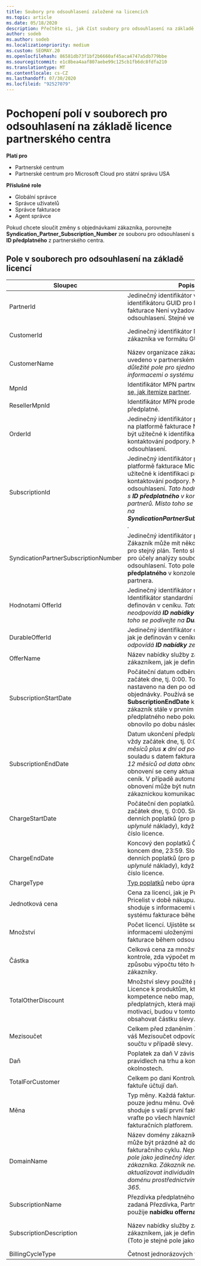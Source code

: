 ```yaml
---
title: Soubory pro odsouhlasení založené na licencích
ms.topic: article
ms.date: 05/18/2020
description: Přečtěte si, jak číst soubory pro odsouhlasení na základě licencí v partnerském centru. Tento článek vysvětluje význam jednotlivých polí v souboru rekognoskaci založeném na licencích.
author: sodeb
ms.author: sodeb
ms.localizationpriority: medium
ms.custom: SEOMAY.20
ms.openlocfilehash: 86581db73f1bf2b6660af45aca4747a5db779bbe
ms.sourcegitcommit: e1c8bea4aaf807aebe99c125cb1fb6dc8fdfa210
ms.translationtype: MT
ms.contentlocale: cs-CZ
ms.lasthandoff: 07/30/2020
ms.locfileid: "92527079"
---
```

# <a name="understand-the-fields-in-partner-center-license-based-reconciliation-files"></a>Pochopení polí v souborech pro odsouhlasení na základě licence partnerského centra

**Platí pro**

- Partnerské centrum
- Partnerské centrum pro Microsoft Cloud pro státní správu USA

**Příslušné role**
- Globální správce
- Správce uživatelů
- Správce fakturace
- Agent správce

Pokud chcete sloučit změny s objednávkami zákazníka, porovnejte **Syndication_Partner_Subscription_Number** ze souboru pro odsouhlasení s **ID předplatného** z partnerského centra.

## <a name="fields-in-license-based-reconciliation-files"></a>Pole v souborech pro odsouhlasení na základě licencí

| Sloupec | Popis | Ukázková hodnota |
| ------ | ----------- | ------------ |
| PartnerId | Jedinečný identifikátor ve formátu identifikátoru GUID pro konkrétní entitu fakturace Není vyžadováno pro odsouhlasení. Stejné ve všech řádcích. | *8ddd03642-test-test-test-46b58d356b4e* |
| CustomerId | Jedinečný identifikátor Microsoft pro zákazníka ve formátu GUID. | *12ABCD34-001A-BCD2-987C-3210ABCD5678* |
| CustomerName | Název organizace zákazníka, jak je uvedeno v partnerském centru. *Velmi důležité pole pro sjednocení faktury s informacemi o systému* | *Test zákazníka A* |
| MpnId | Identifikátor MPN partnera CSP. Podívejte [se, jak itemize partner](use-the-reconciliation-files.md#itemize-reconciliation-files-by-partner). | *4390934* |
| ResellerMpnId | Identifikátor MPN prodejce záznamu pro předplatné.  |
| OrderId | Jedinečný identifikátor pro objednávku na platformě fakturace Microsoftu. Může být užitečné k identifikaci objednávky při kontaktování podpory. Nepoužívá se pro odsouhlasení. | *566890604832738111* |
| SubscriptionId | Jedinečný identifikátor předplatného na platformě fakturace Microsoftu Může být užitečné k identifikaci předplatného při kontaktování podpory. Nepoužívá se pro odsouhlasení. *Tato hodnota se neshoduje s **ID předplatného** v konzole pro správu partnerů. Místo toho se prosím podívejte na **SyndicationPartnerSubscriptionNumber** .* | *usCBMgAAAAAAAAIA* |
| SyndicationPartnerSubscriptionNumber | Jedinečný identifikátor předplatných. Zákazník může mít několik předplatných pro stejný plán. Tento sloupec je důležitý pro účely analýzy souborů pro odsouhlasení. Toto pole se mapuje na **ID předplatného** v konzole pro správu partnera. | *fb977ab5-test-test-test-24c8d9591708* |
| Hodnotami OfferId | Jedinečný identifikátor nabídky Identifikátor standardní nabídky, jak je definován v ceníku. *Tato hodnota neodpovídá **ID nabídky** ze ceníku. Místo toho se podívejte na **DurableOfferID** .* | *FE616D64-E9A8-40EF-843F-152E9BBEF3D1* |
| DurableOfferId | Jedinečný identifikátor odolné nabídky, jak je definován v ceníku. *Tato hodnota odpovídá **ID nabídky** ze ceníku.* | *1017D7F3-6D7F-4BFA-BDD8-79BC8F104E0C* |
| OfferName | Název nabídky služby zakoupené zákazníkem, jak je definováno v ceníku. | *Systém Microsoft Office 365 (plán E3)* |
| SubscriptionStartDate | Počáteční datum odběru Čas je vždy začátek dne, tj. 0:00. Toto pole je nastaveno na den po odeslání objednávky. Používá se ve spojení s **SubscriptionEndDate** k určení: Pokud je zákazník stále v prvním roce předplatného nebo pokud se předplatné obnovilo po dobu následujícího roku. | *2/1/2019 0:00* |
| SubscriptionEndDate | Datum ukončení předplatného Čas je vždy začátek dne, tj. 0:00. Buď *12 měsíců plus **x** dní od počátečního data* v souladu s datem fakturace partnera nebo *12 měsíců od data obnovení*. Při obnovení se ceny aktualizují na aktuální ceník. V případě automatizovaného obnovení může být nutné provést zákaznickou komunikaci. | *2/1/2019 0:00* |
| ChargeStartDate | Počáteční den poplatků. Čas je vždy začátek dne, tj. 0:00. Slouží k výpočtu denních poplatků (pro poplatky za *uplynulé* náklady), když zákazník změní číslo licence. | *2/1/2019 0:00* |
| ChargeEndDate | Koncový den poplatků Čas je vždy koncem dne, 23:59. Slouží k výpočtu denních poplatků (pro poplatky za *uplynulé* náklady), když zákazník změní číslo licence. | *2/28/2019 23:59* |
| ChargeType | [Typ poplatků](recon-file-charge-types.md) nebo úprav. | Viz [typy poplatků](recon-file-charge-types.md). |
| Jednotková cena | Cena za licenci, jak je Publikováno v Pricelist v době nákupu. Ujistěte se, že se shoduje s informacemi uloženými v systému fakturace během odsouhlasení. | *6,82* |
| Množství | Počet licencí. Ujistěte se, že se shoduje s informacemi uloženými v systému fakturace během odsouhlasení. | *2* |
| Částka | Celková cena za množství Slouží ke kontrole, zda výpočet množství odpovídá způsobu výpočtu této hodnoty pro zákazníky. | *13,32* |
| TotalOtherDiscount | Množství slevy použité pro tyto poplatky. Licence k produktům, které jsou součástí kompetence nebo map, nebo nových předplatných, která mají nárok na motivaci, budou v tomto sloupci také obsahovat částku slevy. | *2,32* |
| Mezisoučet | Celkem před zdaněním Zkontroluje, jestli váš Mezisoučet odpovídá očekávanému součtu v případě slevy. | *11* |
| Daň | Poplatek za daň V závislosti na daňových pravidlech na trhu a konkrétních okolnostech. | *0* |
| TotalForCustomer | Celkem po dani Kontroluje, jestli se na faktuře účtují daň. | *11* |
| Měna | Typ měny. Každá fakturační entita má pouze jednu měnu. Ověřte, jestli se shoduje s vaší první fakturou. Znovu se vraťte po všech hlavních aktualizacích fakturačních platforem. | *EUR* |
| DomainName | Název domény zákazníka. Toto pole může být prázdné až do druhého fakturačního cyklu. *Nepoužívejte toto pole jako jedinečný identifikátor pro zákazníka. Zákazník nebo partner může aktualizovat individuální nebo výchozí doménu prostřednictvím portálu Office 365.* | *example.onmicrosoft.com* |
| SubscriptionName | Přezdívka předplatného Pokud není zadaná Přezdívka, Partnerské centrum použije **nabídku offername**. | *PROJEKT ONLINE* |
| SubscriptionDescription | Název nabídky služby zakoupené zákazníkem, jak je definováno v ceníku. (Toto je stejné pole jako **Nabídka**.) | *PROJECT ONLINE PREMIUM BEZ PROJEKTOVÉHO KLIENTA* |
| BillingCycleType | Četnost jednorázových faktur.| *Měsíčně* |